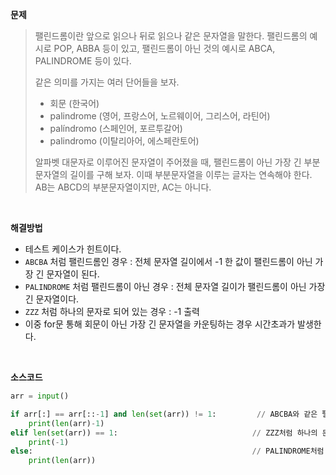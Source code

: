 **문제**

> 팰린드롬이란 앞으로 읽으나 뒤로 읽으나 같은 문자열을 말한다. 팰린드롬의 예시로 POP, ABBA 등이 있고, 팰린드롬이 아닌 것의 예시로 ABCA, PALINDROME 등이 있다.
>
> 같은 의미를 가지는 여러 단어들을 보자.
>
> - 회문 (한국어)
> - palindrome (영어, 프랑스어, 노르웨이어, 그리스어, 라틴어)
> - palíndromo (스페인어, 포르투갈어)
> - palindromo (이탈리아어, 에스페란토어)
>
> 알파벳 대문자로 이루어진 문자열이 주어졌을 때, 팰린드롬이 아닌 가장 긴 부분문자열의 길이를 구해 보자. 이때 부분문자열을 이루는 글자는 연속해야 한다. AB는 ABCD의 부분문자열이지만, AC는 아니다.

</br>

**해결방법**

- 테스트 케이스가 힌트이다.
- `ABCBA` 처럼 팰린드롬인 경우 : 전체 문자열 길이에서 -1 한 값이 팰린드롬이 아닌 가장 긴 문자열이 된다.
- `PALINDROME` 처럼 팰린드롬이 아닌 경우 : 전체 문자열 길이가 팰린드롬이 아닌 가장 긴 문자열이다.
- `ZZZ` 처럼 하나의 문자로 되어 있는 경우 : -1 출력
- 이중 for문 통해 회문이 아닌 가장 긴 문자열을 카운팅하는 경우 시간초과가 발생한다.

</br>

**소스코드**

```python
arr = input()

if arr[:] == arr[::-1] and len(set(arr)) != 1:         // ABCBA와 같은 팰린드롬인 경우
    print(len(arr)-1)
elif len(set(arr)) == 1:                              // ZZZ처럼 하나의 문자로 되어 있는 경우
    print(-1)
else:                                                 // PALINDROME처럼 팰린드롬 아닌 경우
    print(len(arr))
```

